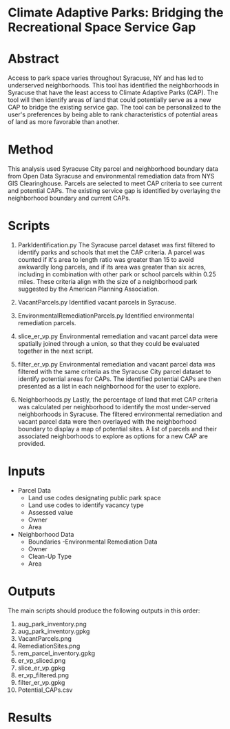 # Climate Adaptive Parks: Bridging the Recreational Space Service Gap

# Abstract
Access to park space varies throughout Syracuse, NY and has led to underserved neighborhoods. This tool has identified the neighborhoods in Syracuse that have the least access to Climate Adaptive Parks (CAP). The tool will then identify areas of land that could potentially serve as a new CAP to bridge the existing service gap. The tool can be personalized to the user's preferences by being able to rank characteristics of potential areas of land as more favorable than another. 

# Method
This analysis used Syracuse City parcel and neighborhood boundary data from Open Data Syracuse and environmental remediation data from NYS GIS Clearinghouse. Parcels are selected to meet CAP criteria to see current and potential CAPs. The existing service gap is identified by overlaying the neighborhood boundary and current CAPs.

# Scripts
1. ParkIdentification.py 
   The Syracuse parcel dataset was first filtered to identify parks and schools that met the CAP criteria. A parcel was counted if it's area to length ratio was      greater than 15 to avoid awkwardly long parcels, and if its area was greater than six acres, including in combination with other park or school parcels within    0.25 miles. These criteria align with the size of a neighborhood park suggested by the American Planning Association. 

2. VacantParcels.py
   Identified vacant parcels in Syracuse.
   
3. EnvironmentalRemediationParcels.py
   Identified environmental remediation parcels.
   
4. slice_er_vp.py
   Environmental remediation and vacant parcel data were spatially joined through a union, so that they could be evaluated together in the next script.
   
5. filter_er_vp.py
   Environmental remediation and vacant parcel data was filtered with the same criteria as the Syracuse City parcel dataset to identify potential areas for CAPs.
   The identified potential CAPs are then presented as a list in each neighborhood for the user to explore. 
   
6. Neighborhoods.py
   Lastly, the percentage of land that met CAP criteria was calculated per neighborhood to identify the most under-served neighborhoods in Syracuse. The              filtered environmental remediation and vacant parcel data were then overlayed with the neighborhood boundary to display a map of potential sites. A list of        parcels and their associated neighborhoods to explore as options for a new CAP are provided.

# Inputs
  - Parcel Data
     - Land use codes designating public park space
     - Land use codes to identify vacancy type
     - Assessed value
     - Owner
     - Area
 - Neighborhood Data
     - Boundaries
 -Environmental Remediation Data
     - Owner
     - Clean-Up Type
     - Area
     
# Outputs
The main scripts should produce the following outputs in this order:
 1. aug_park_inventory.png
 2. aug_park_inventory.gpkg
 3. VacantParcels.png
 4. RemediationSites.png
 5. rem_parcel_inventory.gpkg
 6. er_vp_sliced.png
 7. slice_er_vp.gpkg
 8. er_vp_filtered.png
 9. filter_er_vp.gpkg
 10. Potential_CAPs.csv

# Results




